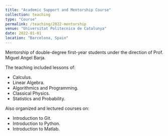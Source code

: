 ```yaml
---
title: "Academic Support and Mentorship Course"
collection: teaching
type: "Course"
permalink: /teaching/2022-mentorship
venue: "Universitat Politecnica de Catalunya"
date: 2022-01-01
location: "Barcelona, Spain"
---
```


Mentorship of double-degree first-year students under the direction of Prof. Miguel Angel Barja.

The teaching included lessons of:
- Calculus.
- Linear Algebra.
- Algorithmics and Programming.
- Classical Physics.
- Statistics and Probability.

Also organized and lectured courses on:
- Introduction to Git.
- Introduction to Python.
- Introduction to Matlab.
